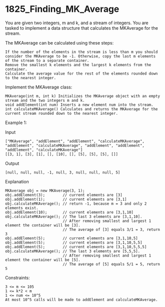 # 1825_Finding_MK_Average

You are given two integers, m and k, and a stream of integers. You are tasked to implement a data structure that calculates the MKAverage for the stream.

The MKAverage can be calculated using these steps:

    If the number of the elements in the stream is less than m you should consider the MKAverage to be -1. Otherwise, copy the last m elements of the stream to a separate container.
    Remove the smallest k elements and the largest k elements from the container.
    Calculate the average value for the rest of the elements rounded down to the nearest integer.

Implement the MKAverage class:

    MKAverage(int m, int k) Initializes the MKAverage object with an empty stream and the two integers m and k.
    void addElement(int num) Inserts a new element num into the stream.
    int calculateMKAverage() Calculates and returns the MKAverage for the current stream rounded down to the nearest integer.

Example 1:

Input
```
["MKAverage", "addElement", "addElement", "calculateMKAverage", "addElement", "calculateMKAverage", "addElement", "addElement", "addElement", "calculateMKAverage"]
[[3, 1], [3], [1], [], [10], [], [5], [5], [5], []]
```
Output
```
[null, null, null, -1, null, 3, null, null, null, 5]
```

Explanation
```
MKAverage obj = new MKAverage(3, 1); 
obj.addElement(3);        // current elements are [3]
obj.addElement(1);        // current elements are [3,1]
obj.calculateMKAverage(); // return -1, because m = 3 and only 2 elements exist.
obj.addElement(10);       // current elements are [3,1,10]
obj.calculateMKAverage(); // The last 3 elements are [3,1,10].
                          // After removing smallest and largest 1 element the container will be [3].
                          // The average of [3] equals 3/1 = 3, return 3
obj.addElement(5);        // current elements are [3,1,10,5]
obj.addElement(5);        // current elements are [3,1,10,5,5]
obj.addElement(5);        // current elements are [3,1,10,5,5,5]
obj.calculateMKAverage(); // The last 3 elements are [5,5,5].
                          // After removing smallest and largest 1 element the container will be [5].
                          // The average of [5] equals 5/1 = 5, return 5
```

Constraints:

    3 <= m <= 105
    1 <= k*2 < m
    1 <= num <= 10^5
    At most 10^5 calls will be made to addElement and calculateMKAverage.

